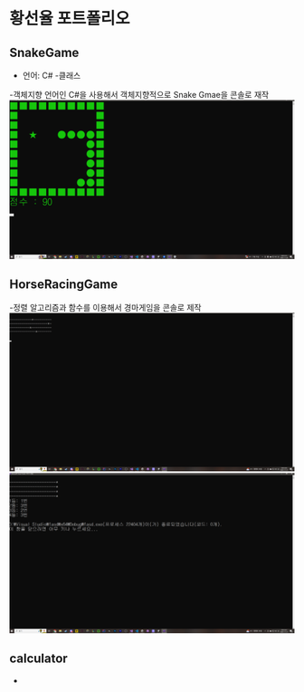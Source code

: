 # 황선율 포트폴리오

## SnakeGame
- 언어: C#
-클래스  

-객체지향 언어인 C#을 사용해서 객체지향적으로 Snake Gmae을 콘솔로 재작
![SnakeGame 그림1](SnakeGame.png)
## HorseRacingGame
-정렬 알고리즘과 함수를 이용해서 경마게임을 콘솔로 제작
![HorseRacingGame 그림1](HorseRacingGame_1.png)
![HorseRacingGame 그림2](HorseRacingGame_2.png)


## calculator
-
